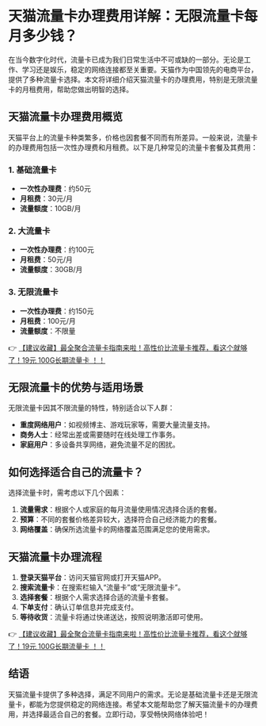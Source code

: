 # 天猫流量卡办理费用详解：无限流量卡每月多少钱？

在当今数字化时代，流量卡已成为我们日常生活中不可或缺的一部分。无论是工作、学习还是娱乐，稳定的网络连接都至关重要。天猫作为中国领先的电商平台，提供了多种流量卡选择。本文将详细介绍天猫流量卡的办理费用，特别是无限流量卡的月租费用，帮助您做出明智的选择。

## 天猫流量卡办理费用概览

天猫平台上的流量卡种类繁多，价格也因套餐不同而有所差异。一般来说，流量卡的办理费用包括一次性办理费和月租费。以下是几种常见的流量卡套餐及其费用：

### 1. 基础流量卡
- **一次性办理费**：约50元
- **月租费**：30元/月
- **流量额度**：10GB/月

### 2. 大流量卡
- **一次性办理费**：约100元
- **月租费**：50元/月
- **流量额度**：30GB/月

### 3. 无限流量卡
- **一次性办理费**：约150元
- **月租费**：100元/月
- **流量额度**：不限量

👉 [【建议收藏】最全聚合流量卡指南来啦！高性价比流量卡推荐，看这个就够了！19元 100G长期流量卡 ！！](https://bit.ly/Liuliangka)

## 无限流量卡的优势与适用场景

无限流量卡因其不限流量的特性，特别适合以下人群：
- **重度网络用户**：如视频博主、游戏玩家等，需要大量流量支持。
- **商务人士**：经常出差或需要随时在线处理工作事务。
- **家庭用户**：多设备共享网络，避免流量不足的困扰。

## 如何选择适合自己的流量卡？

选择流量卡时，需考虑以下几个因素：
1. **流量需求**：根据个人或家庭的每月流量使用情况选择合适的套餐。
2. **预算**：不同的套餐价格差异较大，选择符合自己经济能力的套餐。
3. **网络覆盖**：确保所选流量卡的网络覆盖范围满足您的使用需求。

## 天猫流量卡办理流程

1. **登录天猫平台**：访问天猫官网或打开天猫APP。
2. **搜索流量卡**：在搜索栏输入“流量卡”或“无限流量卡”。
3. **选择套餐**：根据个人需求选择合适的流量卡套餐。
4. **下单支付**：确认订单信息并完成支付。
5. **等待收货**：流量卡将通过快递送达，按照说明激活即可使用。

👉 [【建议收藏】最全聚合流量卡指南来啦！高性价比流量卡推荐，看这个就够了！19元 100G长期流量卡 ！！](https://bit.ly/Liuliangka)

## 结语

天猫流量卡提供了多种选择，满足不同用户的需求。无论是基础流量卡还是无限流量卡，都能为您提供稳定的网络连接。希望本文能帮助您了解天猫流量卡的办理费用，并选择最适合自己的套餐。立即行动，享受畅快网络体验吧！